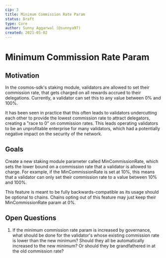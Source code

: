 ```yaml
---
cip: 3
title: Minimum Commission Rate Param
status: Draft
type: Core
author: Sunny Aggarwal (@sunnya97)
created: 2021-05-02
---
```



# Minimum Commission Rate Param

## Motivation

In the cosmos-sdk's staking module, validators are allowed to set their commission rate, that gets charged on all rewards accrued to their delegations.  Currently, a validator can set this to any value between 0% and 100%.  

It has been seen in practice that this often leads to validators undercutting each other to provide the lowest commission rate to attract delegators, creating a "race to 0" on commission rates.  This leads operating validators to be an unprofitable enterprise for many validators, which had a potentially negative impact on the security of the network.

## Goals

Create a new staking module parameter called MinCommissionRate, which sets the lower bound on a commission rate that a validator is allowed to charge. For example, if the MinCommissionRate is set at 10%, this means that a validator can only set their commission rate to a value between 10% and 100%.

This feature is meant to be fully backwards-compatible as its usage should be optional to chains.  Chains opting out of this feature may just keep their MinCommissionRate param at 0%.


## Open Questions

1. If the minimum commission rate param is increased by governance, what should be done for the validator's whose existing commission rate is lower than the new minimum?  Should they all be automatically increased to  the new minimum?  Or should they be grandfathered in at the old commission rate?
